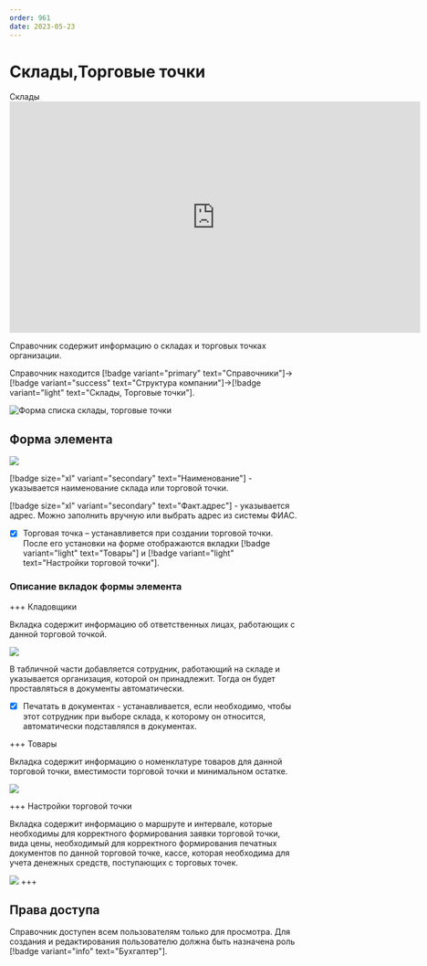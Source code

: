 ```yaml
---
order: 961
date: 2023-05-23
---
```

# Склады,Торговые точки

Склады
      <iframe
        width="720"
        height="405"
        src="https://rutube.ru/play/embed/52ed7791d9830fcdd8902e8edeb12695"
        frameBorder="0"
        allow="clipboard-write; autoplay"
        allowFullScreen
      ></iframe>
    

Справочник содержит информацию о складах и торговых точках организации.

Справочник находится [!badge variant="primary" text="Справочники"]->[!badge variant="success" text="Структура компании"]->[!badge variant="light" text="Склады, Торговые точки"].

![Форма списка склады, торговые точки](/images/Форма_списка_склады.jpg)

## Форма элемента

![](/images/Форма_элемента_склады.jpg)

[!badge size="xl" variant="secondary" text="Наименование"] - указывается наименование склада или торговой точки.

[!badge size="xl" variant="secondary" text="Факт.адрес"] -  указывается адрес. Можно заполнить вручную или выбрать адрес из системы ФИАС.

- [x] Торговая точка – устанавливется при создании торговой точки. После его установки на форме отображаются вкладки [!badge variant="light" text="Товары"] и [!badge variant="light" text="Настройки торговой точки"].

### Описание вкладок формы элемента

+++ Кладовщики

Вкладка содержит информацию об ответственных лицах, работающих с данной торговой точкой.

![](/images/Вкладка_кладовщики.jpg)

В табличной части добавляется сотрудник, работающий на складе и указывается организация, которой он принадлежит. Тогда он будет проставляться в документы автоматически.

- [x] Печатать в документах - устанавливается, если необходимо, чтобы этот сотрудник при выборе склада, к которому он относится, автоматически подставлялся в документах.


+++ Товары

Вкладка содержит информацию о номенклатуре товаров для данной торговой точки, вместимости торговой точки и минимальном остатке.

![](/images/Вкладка_товары.jpg)

+++ Настройки торговой точки

Вкладка содержит информацию о маршруте и интервале, которые необходимы для корректного формирования заявки торговой точки, вида цены, необходимый для корректного формирования печатных документов по данной торговой точке, кассе, которая необходима для учета денежных средств, поступающих с торговых точек.

![](/images/Вкладка_настройки_торговой_точки.jpg)
+++

## Права доступа

Справочник доступен всем пользователям только для просмотра. Для создания и редактирования пользователю должна быть назначена роль [!badge variant="info" text="Бухгалтер"].

